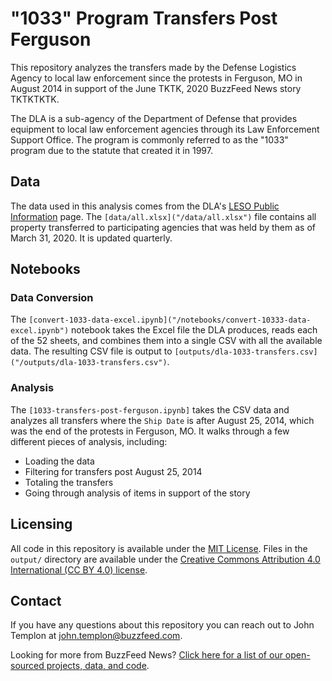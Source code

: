 # "1033" Program Transfers Post Ferguson

This repository analyzes the transfers made by the Defense Logistics Agency to local law enforcement since the protests in Ferguson, MO in August 2014 in support of the June TKTK, 2020 BuzzFeed News story TKTKTKTK. 

The DLA is a sub-agency of the Department of Defense that provides equipment to local law enforcement agencies through its Law Enforcement Support Office. The program is commonly referred to as the "1033" program due to the statute that created it in 1997.

## Data

The data used in this analysis comes from the DLA's [LESO Public Information](https://www.dla.mil/DispositionServices/Offers/Reutilization/LawEnforcement/PublicInformation/) page. The `[data/all.xlsx]("/data/all.xlsx")` file contains all property transferred to participating agencies that was held by them as of March 31, 2020. It is updated quarterly.

## Notebooks

### Data Conversion

The `[convert-1033-data-excel.ipynb]("/notebooks/convert-10333-data-excel.ipynb")` notebook takes the Excel file the DLA produces, reads each of the 52 sheets, and combines them into a single CSV with all the available data. The resulting CSV file is output to `[outputs/dla-1033-transfers.csv]("/outputs/dla-1033-transfers.csv")`.

### Analysis

The `[1033-transfers-post-ferguson.ipynb]` takes the CSV data and analyzes all transfers where the `Ship Date` is after August 25, 2014, which was the end of the protests in Ferguson, MO. It walks through a few different pieces of analysis, including:

- Loading the data
- Filtering for transfers post August 25, 2014
- Totaling the transfers
- Going through analysis of items in support of the story

## Licensing

All code in this repository is available under the [MIT License](https://opensource.org/licenses/MIT). Files in the `output/` directory are available under the [Creative Commons Attribution 4.0 International (CC BY 4.0) license](https://creativecommons.org/licenses/by/4.0/).

## Contact

If you have any questions about this repository you can reach out to John Templon at [john.templon@buzzfeed.com](john.templon@buzzfeed.com).

Looking for more from BuzzFeed News? [Click here for a list of our open-sourced projects, data, and code](https://github.com/BuzzFeedNews/everything).